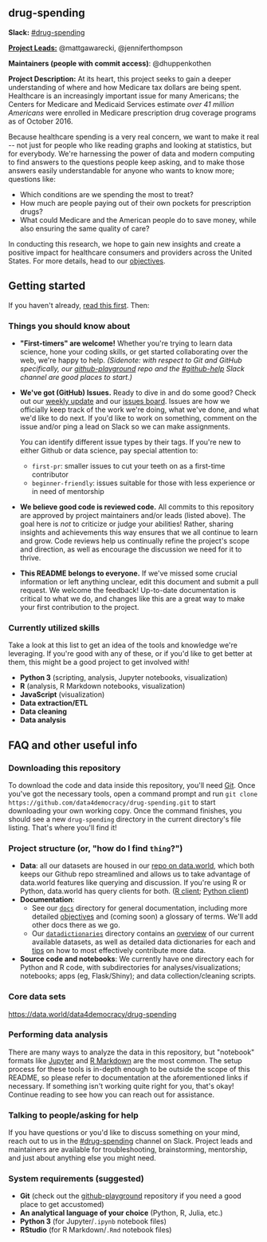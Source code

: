 ## drug-spending

**Slack:** [#drug-spending](https://datafordemocracy.slack.com/messages/drug-spending/)

[**Project Leads:**](https://github.com/Data4Democracy/read-this-first/blob/master/lead-role-description.md) @mattgawarecki, @jenniferthompson

**Maintainers (people with commit access)**: @dhuppenkothen

**Project Description:** At its heart, this project seeks to gain a deeper understanding of where and how Medicare tax dollars are being spent. Healthcare is an increasingly important issue for many Americans; the Centers for Medicare and Medicaid Services estimate *over 41 million Americans* were enrolled in Medicare prescription drug coverage programs as of October 2016.

Because healthcare spending is a very real concern, we want to make it real -- not just for people who like reading graphs and looking at statistics, but for everybody. We're harnessing the power of data and modern computing to find answers to the questions people keep asking, and to make those answers easily understandable for anyone who wants to know more; questions like:

* Which conditions are we spending the most to treat?
* How much are people paying out of their own pockets for prescription drugs?
* What could Medicare and the American people do to save money, while also ensuring the same quality of care?

In conducting this research, we hope to gain new insights and create a positive impact for healthcare consumers and providers across the United States. For more details, head to our [objectives](docs/objectives.md).

## Getting started

If you haven't already, [read this first](https://github.com/Data4Democracy/read-this-first). Then:

### Things you should know about
* **"First-timers" are welcome!** Whether you're trying to learn data science, hone your coding skills, or get started collaborating over the web, we're happy to help. *(Sidenote: with respect to Git and GitHub specifically, our [github-playground](https://github.com/Data4Democracy/github-playground) repo and the [#github-help](https://datafordemocracy.slack.com/messages/github-help/) Slack channel are good places to start.)*
* **We've got (GitHub) Issues.** Ready to dive in and do some good? Check out our [weekly update](https://docs.google.com/document/d/1azJZBPo9438ZOc73Gq2_AWbciKXgwBXiJk5gUAwGA0c) and our [issues board](https://github.com/Data4Democracy/drug-spending/issues). Issues are how we officially keep track of the work we're doing, what we've done, and what we'd like to do next. If you'd like to work on something, comment on the issue and/or ping a lead on Slack so we can make assignments.

    You can identify different issue types by their tags. If you're new to either Github or data science, pay special attention to:
    * `first-pr`: smaller issues to cut your teeth on as a first-time contributor
    * `beginner-friendly`: issues suitable for those with less experience or in need of mentorship
* **We believe good code is reviewed code.** All commits to this repository are approved by project maintainers and/or leads (listed above). The goal here is *not* to criticize or judge your abilities! Rather, sharing insights and achievements this way ensures that we all continue to learn and grow. Code reviews help us continually refine the project's scope and direction, as well as encourage the discussion we need for it to thrive.
* **This README belongs to everyone.** If we've missed some crucial information or left anything unclear, edit this document and submit a pull request. We welcome the feedback! Up-to-date documentation is critical to what we do, and changes like this are a great way to make your first contribution to the project.

### Currently utilized skills
Take a look at this list to get an idea of the tools and knowledge we're leveraging. If you're good with any of these, or if you'd like to get better at them, this might be a good project to get involved with!

* **Python 3** (scripting, analysis, Jupyter notebooks, visualization)
* **R** (analysis, R Markdown notebooks, visualization)
* **JavaScript** (visualization)
* **Data extraction/ETL**
* **Data cleaning**
* **Data analysis**

## FAQ and other useful info

### Downloading this repository
To download the code and data inside this repository, you'll need [Git](https://git-scm.com/). Once you've got the necessary tools, open a command prompt and run `git clone https://github.com/data4democracy/drug-spending.git` to start downloading your own working copy. Once the command finishes, you should see a new `drug-spending` directory in the current directory's file listing. That's where you'll find it!

### Project structure (or, "how do I find `thing`?")
* **Data**: all our datasets are housed in our [repo on data.world](https://data.world/data4democracy/drug-spending), which both keeps our Github repo streamlined and allows us to take advantage of data.world features like querying and discussion. If you're using R or Python, data.world has query clients for both. ([R client](https://github.com/datadotworld/data.world-r); [Python client](https://github.com/datadotworld/data.world-py))
* **Documentation**:
    * See our [`docs`](docs) directory for general documentation, including more detailed [objectives](docs/objectives.md) and (coming soon) a glossary of terms. We'll add other docs there as we go.
    * Our [`datadictionaries`](datadictionaries) directory contains an [overview](datadictionaries/README.md) of our current available datasets, as well as detailed data dictionaries for each and [tips](datadictionaries/README.md) on how to most effectively contribute more data.
* **Source code and notebooks**: We currently have one directory each for Python and R code, with subdirectories for analyses/visualizations; notebooks; apps (eg, Flask/Shiny); and data collection/cleaning scripts.

### Core data sets
https://data.world/data4democracy/drug-spending

### Performing data analysis
There are many ways to analyze the data in this repository, but "notebook" formats like [Jupyter](http://jupyter.org/install.html) and [R Markdown](http://rmarkdown.rstudio.com/r_notebooks.html) are the most common. The setup process for these tools is in-depth enough to be outside the scope of this README, so please refer to documentation at the aforementioned links if necessary. If something isn't working quite right for you, that's okay! Continue reading to see how you can reach out for assistance.

### Talking to people/asking for help
If you have questions or you'd like to discuss something on your mind, reach out to us in the [#drug-spending](https://datafordemocracy.slack.com/messages/drug-spending/) channel on Slack. Project leads and maintainers are available for troubleshooting, brainstorming, mentorship, and just about anything else you might need.

### System requirements (suggested)
* **Git** (check out the [github-playground](https://github.com/data4democracy/github-playground) repository if you need a good place to get accustomed)
* **An analytical language of your choice** (Python, R, Julia, etc.)
* **Python 3** (for Jupyter/`.ipynb` notebook files)
* **RStudio** (for R Markdown/`.Rmd` notebook files)
